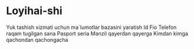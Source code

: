# Loyihai-shi
Yuk tashish xizmati uchun ma`lumotlar bazasini yaratish
Id 
Fio 
Telefon raqam
tugilgan sana 
Pasport seria 
Manzil qayerdan qayerga
Kimdan kimga 
qachondan qachongacha 

